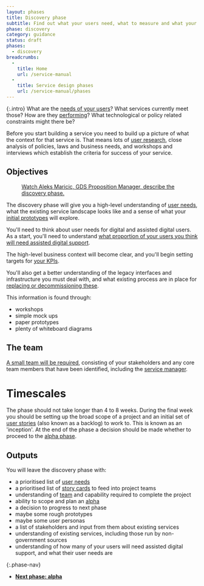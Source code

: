 ```yaml
---
layout: phases
title: Discovery phase
subtitle: Find out what your users need, what to measure and what your constraints are
phase: discovery
category: guidance
status: draft
phases:
  - discovery
breadcrumbs:
  -
    title: Home
    url: /service-manual
  -
    title: Service design phases
    url: /service-manual/phases
---
```


{:.intro}
What are the [needs of your users](/service-manual/user-centered-design/user-needs.html)? What services currently meet those? How are they [performing](/service-manual/measurement/performance-platform)? What technological or policy related constraints might there be?

Before you start building a service you need to build up a picture of what the context for that service is. That means lots of [user research](/service-manual/user-centered-design/introduction-to-user-research.html), close analysis of policies, laws and business needs, and workshops and interviews which establish the criteria for success of your service.

## Objectives

<figure class="media-player-wrapper video"><a href="https://www.youtube.com/watch?v=UVX1BT0oxWU">Watch Aleks Maricic, GDS Proposition Manager, describe the discovery phase.</a></figure>

The discovery phase will give you a high-level understanding of [user needs](/service-manual/user-centered-design/user-needs.html), what the existing service landscape looks like and a sense of what your [initial prototypes](/service-manual/user-centered-design/working-with-prototypes.html) will explore.

You'll need to think about user needs for digital and assisted digital users. As a start, you'll need to understand [what proportion of your users you think will need assisted digital support](/service-manual/assisted-digital/action-plan.html#discovery-stage).

The high-level business context will become clear, and you'll begin setting targets for [your KPIs](/service-manual/measurement).

You'll also get a better understanding of the legacy interfaces and infrastructure you must deal with, and what existing process are in place for [replacing or decommissioning these](/service-manual/phases/retirement.html).

This information is found through:

* workshops
* simple mock ups
* paper prototypes
* plenty of whiteboard diagrams

## The team

[A small team will be required](/service-manual/the-team), consisting of your stakeholders and any core team members that have been identified, including the [service manager](/service-manual/the-team/service-manager.html).


# Timescales

The phase should not take longer than 4 to 8 weeks. During the final week you should be setting up the broad scope of a project and an initial set of [user stories](/service-manual/agile/writing-user-stories.html) (also known as a backlog) to work to. This is known as an 'inception'. At the end of the phase a decision should be made whether to proceed to the [alpha phase](/service-manual/phases/alpha.html).


## Outputs

You will leave the discovery phase with:

* a prioritised list of [user needs](/service-manual/user-centered-design/user-needs.html)
* a prioritised list of [story cards](/service-manual/agile/writing-user-stories.html) to feed into project teams
* understanding of [team](/service-manual/the-team) and capability required to complete the project
* ability to scope and plan an [alpha](/service-manual/phases/alpha.html)
* a decision to progress to next phase
* maybe some rough prototypes
* maybe some user personas
* a list of stakeholders and input from them about existing services
* understanding of existing services, including those run by non-government sources
* understanding of how many of your users will need assisted digital support, and what their user needs are

{:.phase-nav}
* **[Next phase: alpha](/service-manual/phases/alpha.html)**

